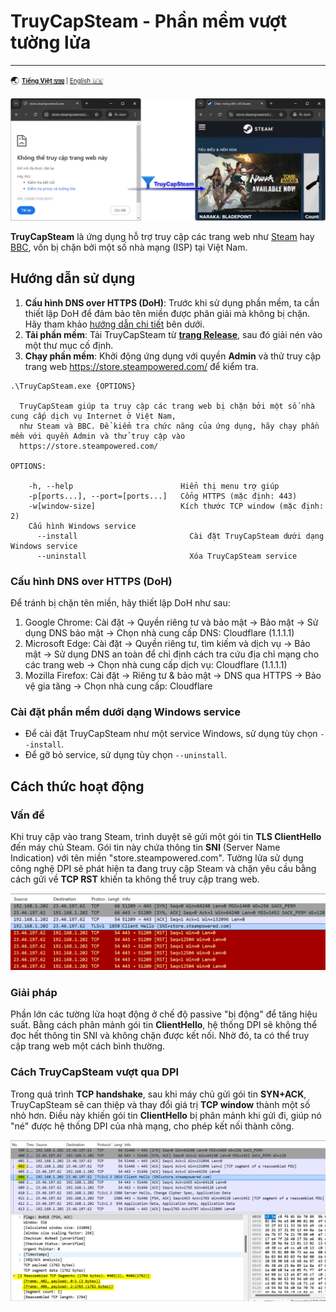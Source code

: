 # TruyCapSteam - Phần mềm vượt tường lửa
---
:earth_asia: <sub><sup>[**Tiếng Việt :vietnam:**](README.md) | [English :us:](README.en.md)</sup></sub>

![Example](docs/example.png)

**TruyCapSteam** là ứng dụng hỗ trợ truy cập các trang web như [Steam](https://store.steampowered.com/) hay [BBC](https://www.bbc.co.uk/), vốn bị chặn bởi một số nhà mạng (ISP) tại Việt Nam.

## Hướng dẫn sử dụng

1. **Cấu hình DNS over HTTPS (DoH)**: Trước khi sử dụng phần mềm, ta cần thiết lập DoH để đảm bảo tên miền được phân giải mà không bị chặn. Hãy tham khảo [hướng dẫn chi tiết](#cấu-hình-dns-over-https-doh) bên dưới.
2. **Tải phần mềm**: Tải TruyCapSteam từ [**trang Release**](https://github.com/nguyenminh-phuc/TruyCapSteam/releases), sau đó giải nén vào một thư mục cố định.
3. **Chạy phần mềm**: Khởi động ứng dụng với quyền **Admin** và thử truy cập trang web https://store.steampowered.com/ để kiểm tra.

```
.\TruyCapSteam.exe {OPTIONS}

  TruyCapSteam giúp ta truy cập các trang web bị chặn bởi một số nhà cung cấp dịch vụ Internet ở Việt Nam,
  như Steam và BBC. Để kiểm tra chức năng của ứng dụng, hãy chạy phần mềm với quyền Admin và thử truy cập vào
  https://store.steampowered.com/

OPTIONS:

    -h, --help                        Hiển thị menu trợ giúp
    -p[ports...], --port=[ports...]   Cổng HTTPS (mặc định: 443)
    -w[window-size]                   Kích thước TCP window (mặc định: 2)
    Cấu hình Windows service
      --install                         Cài đặt TruyCapSteam dưới dạng Windows service
      --uninstall                       Xóa TruyCapSteam service
```

### Cấu hình DNS over HTTPS (DoH)
Để tránh bị chặn tên miền, hãy thiết lập DoH như sau:
1. Google Chrome: Cài đặt → Quyền riêng tư và bảo mật → Bảo mật → Sử dụng DNS bảo mật → Chọn nhà cung cấp DNS: Cloudflare (1.1.1.1)
2. Microsoft Edge: Cài đặt → Quyền riêng tư, tìm kiếm và dịch vụ → Bảo mật → Sử dụng DNS an toàn để chỉ định cách tra cứu địa chỉ mạng cho các trang web → Chọn nhà cung cấp dịch vụ: Cloudflare (1.1.1.1)
3. Mozilla Firefox: Cài đặt → Riêng tư & bảo mật → DNS qua HTTPS → Bảo vệ gia tăng → Chọn nhà cung cấp: Cloudflare

### Cài đặt phần mềm dưới dạng Windows service
- Để cài đặt TruyCapSteam như một service Windows, sử dụng tùy chọn `--install`.
- Để gỡ bỏ service, sử dụng tùy chọn `--uninstall`.

## Cách thức hoạt động

### Vấn đề
Khi truy cập vào trang Steam, trình duyệt sẽ gửi một gói tin **TLS ClientHello** đến máy chủ Steam. Gói tin này chứa thông tin **SNI** (Server Name Indication) với tên miền "store.steampowered.com". Tường lửa sử dụng công nghệ DPI sẽ phát hiện ta đang truy cập Steam và chặn yêu cầu bằng cách gửi về **TCP RST** khiến ta không thể truy cập trang web.

![DPI](docs/dpi.png)

### Giải pháp
Phần lớn các tường lửa hoạt động ở chế độ passive "bị động" để tăng hiệu suất. Bằng cách phân mảnh gói tin **ClientHello**, hệ thống DPI sẽ không thể đọc hết thông tin SNI và không chặn được kết nối. Nhờ đó, ta có thể truy cập trang web một cách bình thường.

### Cách TruyCapSteam vượt qua DPI
Trong quá trình **TCP handshake**, sau khi máy chủ gửi gói tin **SYN+ACK**, TruyCapSteam sẽ can thiệp và thay đổi giá trị **TCP window** thành một số nhỏ hơn. Điều này khiến gói tin **ClientHello** bị phân mảnh khi gửi đi, giúp nó "né" được hệ thống DPI của nhà mạng, cho phép kết nối thành công.

![DPI Bypassed](docs/dpi-bypassed.png)
